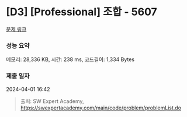 # [D3] [Professional] 조합 - 5607 

[문제 링크](https://swexpertacademy.com/main/code/problem/problemDetail.do?contestProbId=AWXGKdbqczEDFAUo) 

### 성능 요약

메모리: 28,336 KB, 시간: 238 ms, 코드길이: 1,334 Bytes

### 제출 일자

2024-04-01 16:42



> 출처: SW Expert Academy, https://swexpertacademy.com/main/code/problem/problemList.do